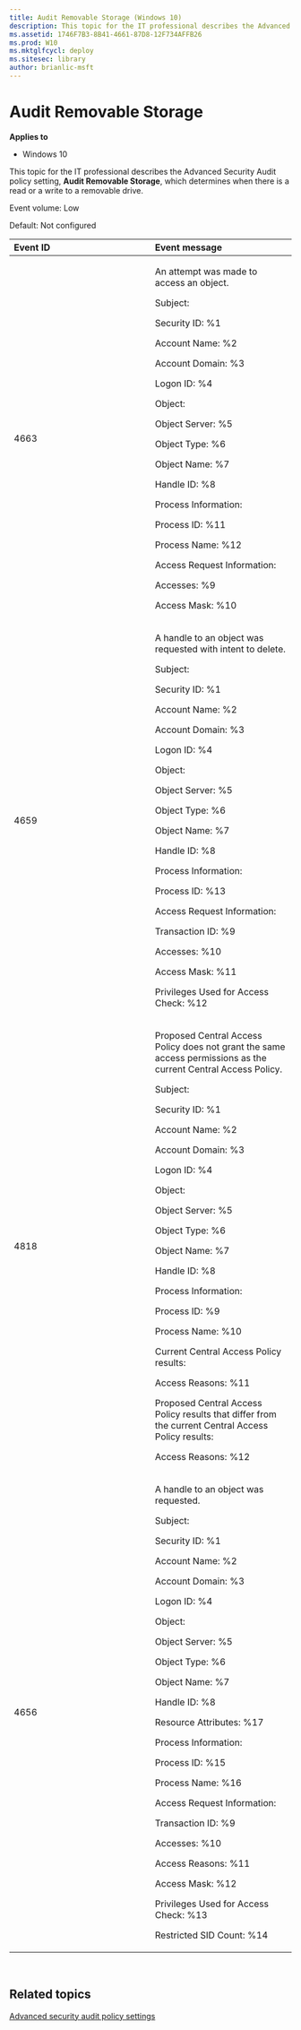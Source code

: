 ```yaml
---
title: Audit Removable Storage (Windows 10)
description: This topic for the IT professional describes the Advanced Security Audit policy setting, Audit Removable Storage, which determines when there is a read or a write to a removable drive.
ms.assetid: 1746F7B3-8B41-4661-87D8-12F734AFFB26
ms.prod: W10
ms.mktglfcycl: deploy
ms.sitesec: library
author: brianlic-msft
---
```


# Audit Removable Storage


**Applies to**

-   Windows 10

This topic for the IT professional describes the Advanced Security Audit policy setting, **Audit Removable Storage**, which determines when there is a read or a write to a removable drive.

Event volume: Low

Default: Not configured

<table>
<colgroup>
<col width="50%" />
<col width="50%" />
</colgroup>
<thead>
<tr class="header">
<th align="left">Event ID</th>
<th align="left">Event message</th>
</tr>
</thead>
<tbody>
<tr class="odd">
<td align="left"><p>4663</p></td>
<td align="left"><p>An attempt was made to access an object.</p>
<p>Subject:</p>
<p>Security ID: %1</p>
<p>Account Name: %2</p>
<p>Account Domain: %3</p>
<p>Logon ID: %4</p>
<p>Object:</p>
<p>Object Server: %5</p>
<p>Object Type: %6</p>
<p>Object Name: %7</p>
<p>Handle ID: %8</p>
<p>Process Information:</p>
<p>Process ID: %11</p>
<p>Process Name: %12</p>
<p>Access Request Information:</p>
<p>Accesses: %9</p>
<p>Access Mask: %10</p></td>
</tr>
<tr class="even">
<td align="left"><p>4659</p></td>
<td align="left"><p>A handle to an object was requested with intent to delete.</p>
<p>Subject:</p>
<p>Security ID: %1</p>
<p>Account Name: %2</p>
<p>Account Domain: %3</p>
<p>Logon ID: %4</p>
<p>Object:</p>
<p>Object Server: %5</p>
<p>Object Type: %6</p>
<p>Object Name: %7</p>
<p>Handle ID: %8</p>
<p>Process Information:</p>
<p>Process ID: %13</p>
<p>Access Request Information:</p>
<p>Transaction ID: %9</p>
<p>Accesses: %10</p>
<p>Access Mask: %11</p>
<p>Privileges Used for Access Check: %12</p></td>
</tr>
<tr class="odd">
<td align="left"><p>4818</p></td>
<td align="left"><p>Proposed Central Access Policy does not grant the same access permissions as the current Central Access Policy.</p>
<p>Subject:</p>
<p>Security ID: %1</p>
<p>Account Name: %2</p>
<p>Account Domain: %3</p>
<p>Logon ID: %4</p>
<p>Object:</p>
<p>Object Server: %5</p>
<p>Object Type: %6</p>
<p>Object Name: %7</p>
<p>Handle ID: %8</p>
<p>Process Information:</p>
<p>Process ID: %9</p>
<p>Process Name: %10</p>
<p>Current Central Access Policy results:</p>
<p>Access Reasons: %11</p>
<p>Proposed Central Access Policy results that differ from the current Central Access Policy results:</p>
<p>Access Reasons: %12</p></td>
</tr>
<tr class="even">
<td align="left"><p>4656</p></td>
<td align="left"><p>A handle to an object was requested.</p>
<p>Subject:</p>
<p>Security ID: %1</p>
<p>Account Name: %2</p>
<p>Account Domain: %3</p>
<p>Logon ID: %4</p>
<p>Object:</p>
<p>Object Server: %5</p>
<p>Object Type: %6</p>
<p>Object Name: %7</p>
<p>Handle ID: %8</p>
<p>Resource Attributes: %17</p>
<p>Process Information:</p>
<p>Process ID: %15</p>
<p>Process Name: %16</p>
<p>Access Request Information:</p>
<p>Transaction ID: %9</p>
<p>Accesses: %10</p>
<p>Access Reasons: %11</p>
<p>Access Mask: %12</p>
<p>Privileges Used for Access Check: %13</p>
<p>Restricted SID Count: %14</p></td>
</tr>
</tbody>
</table>

 

## Related topics


[Advanced security audit policy settings](advanced-security-audit-policy-settings.md)

 

 






